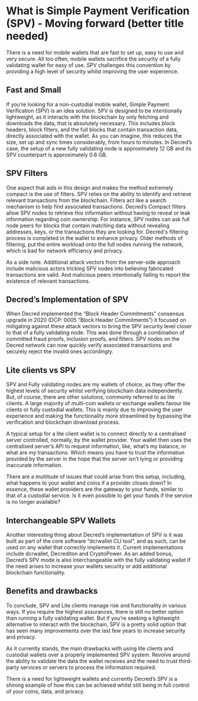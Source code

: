 # What is Simple Payment Verification (SPV)  - Moving forward (better title needed)

There is a need for mobile wallets that are fast to set up, easy to use and very secure. All too often, mobile wallets sacrifice the security of a fully validating wallet for easy of use. SPV challenges this convention by providing a high level of security whilst improving the user experience. 

## Fast and Small
If you’re looking for a non-custodial mobile wallet, Simple Payment Verification (SPV) is an idea solution.  SPV is designed to be intentionally lightweight, as it interacts with the blockchain by only fetching and downloads the data, that is absolutely necessary. This includes block headers, block filters, and the full blocks that contain transaction data, directly associated with the wallet. As you can imagine, this reduces the size, set up and sync times considerably, from hours to minutes. In Decred’s case, the setup of a new fully validating node is approximately 12 GB and its SPV counterpart is approximately 0.6 GB.

## SPV Filters
One aspect that aids in this design and makes the method extremely compact is the use of filters. SPV relies on the ability to identify and retrieve relevant transactions from the blockchain. Filters act like a search mechanism to help find associated transactions. Decred’s Compact filters allow SPV nodes to retrieve this information without having to reveal or leak information regarding coin ownership. For instance, SPV nodes can ask full node peers for blocks that contain matching data without revealing addresses, keys, or the transactions they are looking for. Decred's filtering process is completed in the wallet to enhance privacy. Older methods of filtering, put the entire workload onto the full nodes running the network, which is bad for network efficiency and privacy.

As a side note. Additional attack vectors from the server-side approach include malicious actors tricking SPV nodes into believing fabricated transactions are valid. And malicious peers intentionally failing to report the existence of relevant transactions.

## Decred’s Implementation of SPV
When Decred implemented the “Block Header Commitments” consensus upgrade in 2020 (DCP: 0005 “Block Header Commitments”) it focused on mitigating against these attack vectors to bring the SPV security level closer to that of a fully validating node. This was done through a combination of committed fraud proofs, inclusion proofs, and filters. SPV nodes on the Decred network can now quickly verify associated transactions and securely reject the invalid ones accordingly. 

## Lite clients vs SPV
SPV and Fully validating nodes are my wallets of choice, as they offer the highest levels of security whilst verifying blockchain data independently. But, of course, there are other solutions, commonly referred to as lite clients. A large majority of multi-coin wallets or exchange wallets favour lite clients or fully custodial wallets. This is mainly due to improving the user experience and making the functionality more streamlined by bypassing the verification and blockchain download process.

A typical setup for a lite client wallet is to connect directly to a centralised server controlled, normally, by the wallet provider. Your wallet then uses the centralised server’s API to request information, like, what’s my balance, or what are my transactions. Which means you have to trust the information provided by the server in the hope that the server isn’t lying or providing inaccurate information.

There are a multitude of issues that could arise from this setup, including, what happens to your wallet and coins if a provider closes down? In essence, these wallet providers are the gateway to your funds, similar to that of a custodial service. Is it even possible to get your funds if the service is no longer available?

## Interchangeable SPV Wallets
Another interesting thing about Decred’s implementation of SPV is it was built as part of the core software “dcrwallet CLI tool”, and as such, can be used on any wallet that correctly implements it. Current implementations include dcrwallet, Decrediton and CryptoPower. As an added bonus, Decred’s SPV mode is also interchangeable with the fully validating wallet if the need arises to increase your wallets security or add additional blockchain functionality.

## Benefits and drawbacks
To conclude, SPV and Lite clients manage risk and functionality in various ways. If you require the highest assurances, there is still no better option than running a fully validating wallet. But if you’re seeking a lightweight alternative to interact with the blockchain, SPV is a pretty solid option that has seen many improvements over the last few years to increase security and privacy. 

As it currently stands, the main drawbacks with using lite clients and custodial wallets over a properly implemented SPV system. Revolve around the ability to validate the data the wallet receives and the need to trust third-party services or servers to process the information required. 

There is a need for lightweight wallets and currently Decred’s SPV is a shining example of how this can be achieved whilst still being in full control of your coins, data, and privacy.
